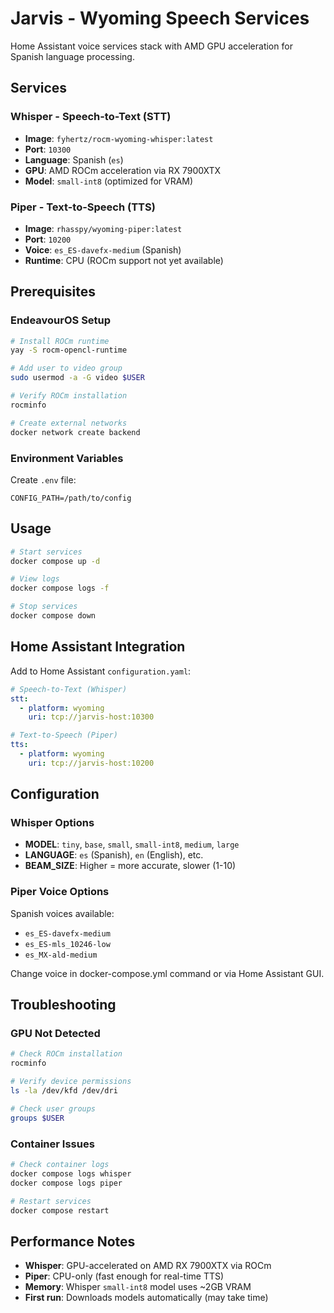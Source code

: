 # Jarvis - Wyoming Speech Services

Home Assistant voice services stack with AMD GPU acceleration for Spanish language processing.

## Services

### Whisper - Speech-to-Text (STT)
- **Image**: `fyhertz/rocm-wyoming-whisper:latest`
- **Port**: `10300`
- **Language**: Spanish (`es`)
- **GPU**: AMD ROCm acceleration via RX 7900XTX
- **Model**: `small-int8` (optimized for VRAM)

### Piper - Text-to-Speech (TTS)
- **Image**: `rhasspy/wyoming-piper:latest`
- **Port**: `10200`
- **Voice**: `es_ES-davefx-medium` (Spanish)
- **Runtime**: CPU (ROCm support not yet available)

## Prerequisites

### EndeavourOS Setup
```bash
# Install ROCm runtime
yay -S rocm-opencl-runtime

# Add user to video group
sudo usermod -a -G video $USER

# Verify ROCm installation
rocminfo

# Create external networks
docker network create backend
```

### Environment Variables
Create `.env` file:
```env
CONFIG_PATH=/path/to/config
```

## Usage

```bash
# Start services
docker compose up -d

# View logs
docker compose logs -f

# Stop services
docker compose down
```

## Home Assistant Integration

Add to Home Assistant `configuration.yaml`:

```yaml
# Speech-to-Text (Whisper)
stt:
  - platform: wyoming
    uri: tcp://jarvis-host:10300

# Text-to-Speech (Piper)
tts:
  - platform: wyoming
    uri: tcp://jarvis-host:10200
```

## Configuration

### Whisper Options
- **MODEL**: `tiny`, `base`, `small`, `small-int8`, `medium`, `large`
- **LANGUAGE**: `es` (Spanish), `en` (English), etc.
- **BEAM_SIZE**: Higher = more accurate, slower (1-10)

### Piper Voice Options
Spanish voices available:
- `es_ES-davefx-medium`
- `es_ES-mls_10246-low`
- `es_MX-ald-medium`

Change voice in docker-compose.yml command or via Home Assistant GUI.

## Troubleshooting

### GPU Not Detected
```bash
# Check ROCm installation
rocminfo

# Verify device permissions
ls -la /dev/kfd /dev/dri

# Check user groups
groups $USER
```

### Container Issues
```bash
# Check container logs
docker compose logs whisper
docker compose logs piper

# Restart services
docker compose restart
```

## Performance Notes

- **Whisper**: GPU-accelerated on AMD RX 7900XTX via ROCm
- **Piper**: CPU-only (fast enough for real-time TTS)
- **Memory**: Whisper `small-int8` model uses ~2GB VRAM
- **First run**: Downloads models automatically (may take time)